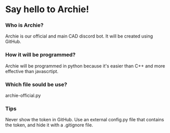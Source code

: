 # Say hello to Archie!
### Who is Archie?
Archie is our official and main CAD discord bot. It will be created using GitHub.
### How it will be programmed?
Archie will be programmed in python because it's easier than C++ and more effective than javascrtipt.
### Which file sould be use?
archie-official.py
### Tips
Never show the token in GitHub. Use an external config.py file that contains the token, and hide it with a .gitignore file.
